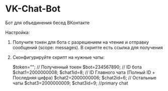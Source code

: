 VK-Chat-Bot
===========

Бот для объединения бесед ВКонтакте

Настройка:

1) Получите токен для бота с разрешением на чтение и отправку сообщений (scope: messages). В скрипте есть ссылка для получения

2) Сконфигурируйте скрипт на нужные чаты:

    $token=""; // Полученный токен
    $bot=234567890; // ID бота
    $chat1=2000000008; $chat1id=8; // ID Главного чата (Полный ID + Последняя цифра)
    $chat2=2000000006; $chat2id=6; // Остальные чаты
    $chat3=2000000009; $chat3id=9; //primary chat
